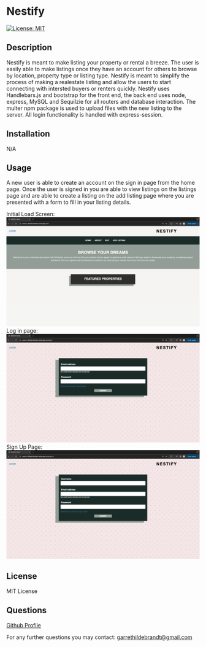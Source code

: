 # Nestify

 [![License: MIT](https://img.shields.io/badge/License-MIT-yellow.svg)](https://opensource.org/licenses/MIT)

 ## Description
  Nestify is meant to make listing your property or rental a breeze. The user is easily able to make listings once they have an account for others to browse by location, property type or listing type. Nestify is meant to simplify the process of making a realestate listing and allow the users to start connecting with intersted buyers or renters quickly. Nestify uses Handlebars.js and bootstrap for the front end, the back end uses node, express, MySQL and Sequilzie for all routers and database interaction. The multer npm package is used to upload files with the new listing to the server. All login functionality is handled with express-session. 

  ## Installation 
  N/A 

  ## Usage
  A new user is able to create an account on the sign in page from the home page. Once the user is signed in you are able to view listings on the listings page and are able to create a listing on the add listing page where you are presented with a form to fill in your listing details.

 Initial Load Screen:
  ![Home screen](./public/assets/images/homepage.png)
 Log in page:
  ![Log in page](./public/assets/images/login.png)
 Sign Up Page:
  ![Sign up page](./public/assets/images/signup.png)

  ## License
  MIT License

  ## Questions
  [Github Profile](https://github.com/garrethil)

  For any further questions you may contact: garrethildebrandt@gmail.com